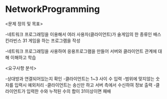 # NetworkProgramming
<문제 정의 및 목표>

-네트워크 프로그래밍을 이용해서 여러 사용자(클라이언트)가 술게임의 한 종류인 배스킨라빈스 31 게임을 하는 프로그램을 작성

-네트워크 프로그래밍을 사용하여 응용프로그램을 만들어 서버와 클라이언트 관계에 대해 이해하고 학습

<요구사항 분석>

-상대방과 연결되어있는지 확인
-클라이언트는 1~3 사이 수 입력
-범위에 맞지않는 숫자를 입력시 예외처리
-클라이언트는 송신만 하고 서버 측에서 수신하여 정보 출력
-클라이언트가 입력한 수와 누적된 수의 합이 31이상이면 패배
